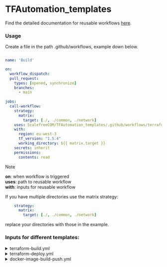 # TFAutomation_templates

Find the detailed documentation for reusable workflows [here](https://wiki.scalefree.net/it/devops/reusable-workflows).

### Usage

Create a file in the path .github/workflows, example down below.

```yaml

name: 'Build'

on:
  workflow_dispatch:
  pull_request:
    types: [opened, synchronize]
    branches:
      - main
      
jobs:
  call-workflow:
    strategy:
      matrix:
        target: [./, ./common, ./network]
    uses: ScalefreeCOM/TFAutomation_templates/.github/workflows/terraform-build.yml@main
    with:
      region: eu-west-3
      tf_version: "1.5.4"
      working_directory: ${{ matrix.target }}
    secrets: inherit
    permissions:
      contents: read

```

> [!NOTE]
> **on**: when workflow is triggered </br>
> **uses**: path to reusable workflow </br>
> **with**: inputs for reusable workflow

If you have multiple directories use the matrix strategy:

```yaml
    strategy:
      matrix:
        target: [./, ./common, ./network]
```

replace your directories with those in the example.

### Inputs for different templates:

<details>
  <summary>terraform-build.yml</summary>

  [Example](https://github.com/ScalefreeCOM/TFAutomation_templates/blob/main/examples/terraform-build.yml)
  
  | input name | default       | required | 
  |------------|---------------|----------|
  | runs-on    | ubuntu-latest | no       |  
  | region     | eu-west-1     | no       |  
  | tf_version   | -             | yes      |  
  | working_directory  | -        | yes       |

  | secrets | requires |
  |---------|----------|
  | TFAUTOMATION_AWS_ACCESS_KEY	| yes |
  | TFAUTOMATION_AWS_SECRET_ACCESS_KEY | yes |
  
</details>

<details>
  <summary>terraform-deploy.yml</summary>

  [Example](https://github.com/ScalefreeCOM/TFAutomation_templates/blob/main/examples/terraform-deploy.yml)

  | input name | default       | required | 
  |------------|---------------|----------|
  | runs-on    | ubuntu-latest | no       |  
  | region     | eu-west-1     | no       |  
  | tf_version   | -             | yes      |  
  | working_directory  | -        | yes       |
  | approvers     | -     | yes       | 
  | minimum-approvals     | 2     | no       | 
  | issue-title     | Deploying     | no       | 
  | issue-body     | Please approve or deny the deployment     | no       |  
  
  | secrets | requires |
  |---------|----------|
  | TFAUTOMATION_AWS_ACCESS_KEY	| yes |
  | TFAUTOMATION_AWS_SECRET_ACCESS_KEY | yes |
  
</details>

<details>
  <summary>docker-image-build-push.yml</summary>

  [Example](https://github.com/ScalefreeCOM/TFAutomation_templates/blob/main/examples/build-push-image.yml)

  | input name | default       | required | 
  |------------|---------------|----------|
  | runs-on    | ubuntu-latest | no       |  
  | region     | eu-west-1     | no       |  
  | ecr-repo   | -             | yes      |  
  | image-tag  | latest        | no       |
  
  | secrets | requires |
  |---------|----------|
  | TFAUTOMATION_AWS_ACCESS_KEY	| yes |
  | TFAUTOMATION_AWS_SECRET_ACCESS_KEY | yes |
  
</details>
